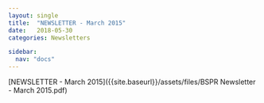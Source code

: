 ```yaml
---
layout: single
title:  "NEWSLETTER - March 2015"
date:   2018-05-30
categories: Newsletters

sidebar:
  nav: "docs"
---
```


[NEWSLETTER - March 2015]({{site.baseurl}}/assets/files/BSPR Newsletter - March 2015.pdf)
